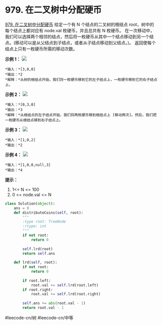 # 979. 在二叉树中分配硬币
  [979. 在二叉树中分配硬币](https://leetcode-cn.com/problems/distribute-coins-in-binary-tree/) 
给定一个有 N 个结点的二叉树的根结点 root，树中的每个结点上都对应有 node.val 枚硬币，并且总共有 N 枚硬币。
在一次移动中，我们可以选择两个相邻的结点，然后将一枚硬币从其中一个结点移动到另一个结点。(移动可以是从父结点到子结点，或者从子结点移动到父结点。)。
返回使每个结点上只有一枚硬币所需的移动次数。
 
**示例 1：**
**![](979.%20%E5%9C%A8%E4%BA%8C%E5%8F%89%E6%A0%91%E4%B8%AD%E5%88%86%E9%85%8D%E7%A1%AC%E5%B8%81/tree1.png)**
```
*输入：*[3,0,0]
*输出：*2
*解释：*从树的根结点开始，我们将一枚硬币移到它的左子结点上，一枚硬币移到它的右子结点上。
```
**示例 2：**
**![](979.%20%E5%9C%A8%E4%BA%8C%E5%8F%89%E6%A0%91%E4%B8%AD%E5%88%86%E9%85%8D%E7%A1%AC%E5%B8%81/tree2.png)**
```
*输入：*[0,3,0]
*输出：*3
*解释：*从根结点的左子结点开始，我们将两枚硬币移到根结点上 [移动两次]。然后，我们把一枚硬币从根结点移到右子结点上。
```
**示例 3：**
**![](979.%20%E5%9C%A8%E4%BA%8C%E5%8F%89%E6%A0%91%E4%B8%AD%E5%88%86%E9%85%8D%E7%A1%AC%E5%B8%81/tree3.png)**
```
*输入：*[1,0,2]
*输出：*2
```
**示例 4：**
**![](979.%20%E5%9C%A8%E4%BA%8C%E5%8F%89%E6%A0%91%E4%B8%AD%E5%88%86%E9%85%8D%E7%A1%AC%E5%B8%81/tree4.png)**
```
*输入：*[1,0,0,null,3]
*输出：*4
```
 
**提示：**
1. 1<= N <= 100
2. 0 <= node.val <= N
```python
class Solution(object):
    ans = 0
    def distributeCoins(self, root):
        """
        :type root: TreeNode
        :rtype: int
        """
        if not root:
            return 0
        
        self.lrd(root)
        return self.ans
    
    def lrd(self, root):
        if not root:
            return 0
        
        if root.left:
            root.val += self.lrd(root.left)
        if root.right:
            root.val += self.lrd(root.right)
        
        self.ans += abs(root.val - 1)
        return root.val - 1
```

#leecode-cn/树 #leecode-cn/中等